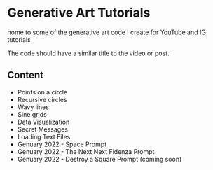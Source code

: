 # Generative Art Tutorials
home to some of the generative art code I create for YouTube and IG tutorials


The code should have a similar title to the video or post.


## Content
- Points on a circle
- Recursive circles
- Wavy lines
- Sine grids
- Data Visualization
- Secret Messages
- Loading Text Files
- Genuary 2022 - Space Prompt
- Genuary 2022 - The Next Next Fidenza Prompt
- Genuary 2022 - Destroy a Square Prompt (coming soon)

